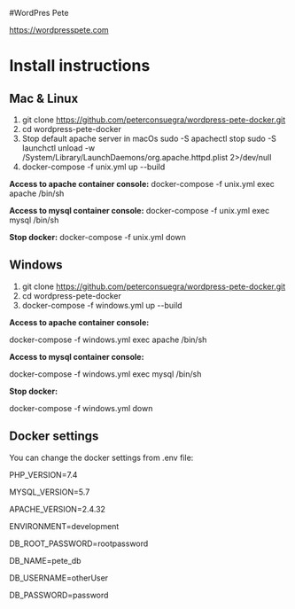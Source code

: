 #WordPres Pete

[logo]: https://github.com/peterconsuegra/wordpress-pete-docker/raw/master/apache/common/images/petelogo.png "WordPress Pete"

https://wordpresspete.com

# Install instructions

## Mac & Linux

1. git clone https://github.com/peterconsuegra/wordpress-pete-docker.git
2. cd wordpress-pete-docker
3. Stop default apache server in macOs
sudo -S apachectl stop
sudo -S launchctl unload -w /System/Library/LaunchDaemons/org.apache.httpd.plist 2>/dev/null
4. docker-compose -f unix.yml up --build

__Access to apache container console:__
docker-compose -f unix.yml exec apache /bin/sh 

__Access to mysql container console:__
docker-compose -f unix.yml exec mysql /bin/sh 

__Stop docker:__
docker-compose -f unix.yml down


## Windows

1. git clone https://github.com/peterconsuegra/wordpress-pete-docker.git
2. cd wordpress-pete-docker
3. docker-compose -f windows.yml up --build

__Access to apache container console:__

docker-compose -f windows.yml exec apache /bin/sh 

__Access to mysql container console:__

docker-compose -f windows.yml exec mysql /bin/sh 

__Stop docker:__

docker-compose -f windows.yml down

## Docker settings

You can change the docker settings from .env file:

PHP_VERSION=7.4

MYSQL_VERSION=5.7

APACHE_VERSION=2.4.32

ENVIRONMENT=development

DB_ROOT_PASSWORD=rootpassword

DB_NAME=pete_db

DB_USERNAME=otherUser

DB_PASSWORD=password




